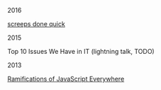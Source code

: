 2016


[screeps done quick](2016-ScreepsDoneQuick)

2015

Top 10 Issues We Have in IT (lightning talk, TODO)

2013

[Ramifications of JavaScript Everywhere](2013-RamificationsOfJavaScriptEverywhere)

